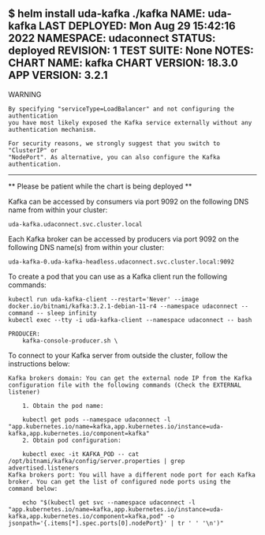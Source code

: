 $ helm install uda-kafka ./kafka
NAME: uda-kafka
LAST DEPLOYED: Mon Aug 29 15:42:16 2022
NAMESPACE: udaconnect
STATUS: deployed
REVISION: 1
TEST SUITE: None
NOTES:
CHART NAME: kafka
CHART VERSION: 18.3.0
APP VERSION: 3.2.1
---------------------------------------------------------------------------------------------
 WARNING

    By specifying "serviceType=LoadBalancer" and not configuring the authentication
    you have most likely exposed the Kafka service externally without any
    authentication mechanism.

    For security reasons, we strongly suggest that you switch to "ClusterIP" or   
    "NodePort". As alternative, you can also configure the Kafka authentication.  

---------------------------------------------------------------------------------------------

** Please be patient while the chart is being deployed **

Kafka can be accessed by consumers via port 9092 on the following DNS name from within your cluster:

    uda-kafka.udaconnect.svc.cluster.local

Each Kafka broker can be accessed by producers via port 9092 on the following DNS name(s) from within your cluster:

    uda-kafka-0.uda-kafka-headless.udaconnect.svc.cluster.local:9092

To create a pod that you can use as a Kafka client run the following commands:    

    kubectl run uda-kafka-client --restart='Never' --image docker.io/bitnami/kafka:3.2.1-debian-11-r4 --namespace udaconnect --command -- sleep infinity
    kubectl exec --tty -i uda-kafka-client --namespace udaconnect -- bash

    PRODUCER:
        kafka-console-producer.sh \

To connect to your Kafka server from outside the cluster, follow the instructions below:

    Kafka brokers domain: You can get the external node IP from the Kafka configuration file with the following commands (Check the EXTERNAL listener)

        1. Obtain the pod name:

        kubectl get pods --namespace udaconnect -l "app.kubernetes.io/name=kafka,app.kubernetes.io/instance=uda-kafka,app.kubernetes.io/component=kafka"
        2. Obtain pod configuration:

        kubectl exec -it KAFKA_POD -- cat /opt/bitnami/kafka/config/server.properties | grep advertised.listeners
    Kafka brokers port: You will have a different node port for each Kafka broker. You can get the list of configured node ports using the command below:

        echo "$(kubectl get svc --namespace udaconnect -l "app.kubernetes.io/name=kafka,app.kubernetes.io/instance=uda-kafka,app.kubernetes.io/component=kafka,pod" -o jsonpath='{.items[*].spec.ports[0].nodePort}' | tr ' ' '\n')"